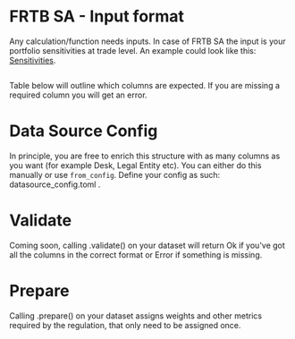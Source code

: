 # FRTB SA - Input format
Any calculation/function needs inputs. In case of FRTB SA the input is your portfolio sensitivities at trade level. An example could look like this: [Sensitivities](https://ultima-bi.s3.eu-west-2.amazonaws.com/frtb/Delta.csv).

```python
```

Table below will outline which columns are expected. If you are missing a required column you will get an error. 

# Data Source Config
In principle, you are free to enrich this structure with as many columns as you want (for example Desk, Legal Entity etc). You can either do this manually or use `from_config`. Define your config as such: datasource_config.toml . 

# Validate
Coming soon, calling .validate() on your dataset will return Ok if you've got all the columns in the correct format or Error if something is missing.

# Prepare
Calling .prepare() on your dataset assigns weights and other metrics required by the regulation, that only need to be assigned once. 